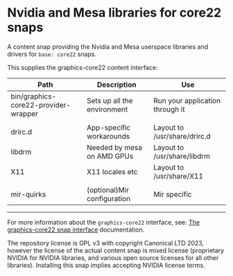 # Nvidia and Mesa libraries for core22 snaps

A content snap providing the Nvidia and Mesa userspace libraries and
drivers for `base: core22` snaps.

This supplies the graphics-core22 content interface:

Path|Description|Use
--|--|--
bin/graphics-core22-provider-wrapper|Sets up all the environment|Run your application through it
||
drirc.d|App-specific workarounds|Layout to /usr/share/drirc.d
libdrm|Needed by mesa on AMD GPUs|Layout to /usr/share/libdrm
X11|X11 locales etc|Layout to /usr/share/X11
||
mir-quirks|(optional)Mir configuration|Mir specific

----

For more information about the `graphics-core22` interface, see: [The graphics-core22 snap interface](https://mir-server.io/docs/the-graphics-core22-snap-interface) documentation.

The repository license is GPL v3 with copyright Canonical LTD 2023,
however the license of the actual content snap is mixed license
(proprietary NVIDIA for NVIDIA libraries, and various open source
licenses for all other libraries). Installing this snap implies
accepting NVIDIA license terms.
